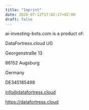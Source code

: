 ```yaml
---
title: "Imprint"
date: 2020-07-12T17:02:17+02:00
draft: false
---
```


ai-investing-bots.com is a product of: 

DataFortress.cloud UG

Georgenstraße 13

86152 Augsburg

Germany

DE345185498

info@datafortress.cloud

https://datafortress.cloud